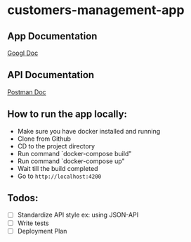# customers-management-app

## App Documentation

[Googl Doc](https://docs.google.com/document/d/1q3OAtH8AfHoQwi7zrAuoeK3VrMmLnnkJTiEpjRoXpjg/edit?usp=sharing)

## API Documentation

[Postman Doc](https://documenter.getpostman.com/view/3401137/TzshFPz6)

## How to run the app locally:

- Make sure you have docker installed and running
- Clone from Github
- CD to the project directory
- Run command `docker-compose build"
- Run command `docker-compose up"
- Wait till the build completed
- Go to `http://localhost:4200`

## Todos:

- [ ] Standardize API style ex: using JSON-API
- [ ] Write tests
- [ ] Deployment Plan
